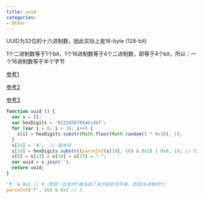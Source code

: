 ```yaml
---
title: uuid
categories: 
- Other
---
```


UUID为32位的十六进制数，因此实际上是16-byte (128-bit)

1个二进制数等于1个bit，1个16进制数等于4个二进制数，即等于4个bit，所以：一个16进制数等于半个字节

[参考1](https://cloud.tencent.com/developer/article/1530850)

[参考2](https://stackoverflow.com/questions/105034/how-to-create-a-guid-uuid)

[参考3](https://www.ietf.org/rfc/rfc4122.txt)

```js
function uuid () {
  var s = [];
  var hexDigits = '0123456789abcdef';
  for (var i = 0; i < 36; i++) {
    s[i] = hexDigits.substr(Math.floor(Math.random() * 0x10), 1);
  }
  s[14] = '4';  // 版本号
  s[19] = hexDigits.substr((parseInt(s[19], 16) & 0x3) | 0x8, 1); // 时钟序列，取值在 8 ~ 11之间，取1位，故值只能为：1 8 9（原因：未知）
  s[8] = s[13] = s[18] = s[23] = "-";
  var uuid = s.join('');
  return uuid;
}
```

```js
'f' & 0x3 // 0（原因：此处的f被当成了未识别的字符串，而非16进制的f）
parseInt('f', 16) & 0x3 // 3
```